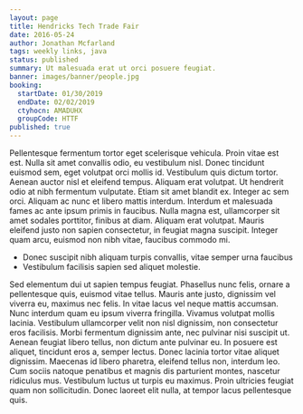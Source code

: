 ```yaml
---
layout: page
title: Hendricks Tech Trade Fair
date: 2016-05-24
author: Jonathan Mcfarland
tags: weekly links, java
status: published
summary: Ut malesuada erat ut orci posuere feugiat.
banner: images/banner/people.jpg
booking:
  startDate: 01/30/2019
  endDate: 02/02/2019
  ctyhocn: AMADUHX
  groupCode: HTTF
published: true
---
```

Pellentesque fermentum tortor eget scelerisque vehicula. Proin vitae est est. Nulla sit amet convallis odio, eu vestibulum nisl. Donec tincidunt euismod sem, eget volutpat orci mollis id. Vestibulum quis dictum tortor. Aenean auctor nisl et eleifend tempus. Aliquam erat volutpat. Ut hendrerit odio at nibh fermentum vulputate. Etiam sit amet blandit ex. Integer ac sem orci. Aliquam ac nunc et libero mattis interdum. Interdum et malesuada fames ac ante ipsum primis in faucibus. Nulla magna est, ullamcorper sit amet sodales porttitor, finibus at diam. Aliquam erat volutpat. Mauris eleifend justo non sapien consectetur, in feugiat magna suscipit. Integer quam arcu, euismod non nibh vitae, faucibus commodo mi.

* Donec suscipit nibh aliquam turpis convallis, vitae semper urna faucibus
* Vestibulum facilisis sapien sed aliquet molestie.

Sed elementum dui ut sapien tempus feugiat. Phasellus nunc felis, ornare a pellentesque quis, euismod vitae tellus. Mauris ante justo, dignissim vel viverra eu, maximus nec felis. In vitae lacus vel neque mattis accumsan. Nunc interdum quam eu ipsum viverra fringilla. Vivamus volutpat mollis lacinia. Vestibulum ullamcorper velit non nisl dignissim, non consectetur eros facilisis. Morbi fermentum dignissim ante, nec pulvinar nisi suscipit ut. Aenean feugiat libero tellus, non dictum ante pulvinar eu. In posuere est aliquet, tincidunt eros a, semper lectus. Donec lacinia tortor vitae aliquet dignissim. Maecenas id libero pharetra, eleifend tellus non, interdum leo. Cum sociis natoque penatibus et magnis dis parturient montes, nascetur ridiculus mus. Vestibulum luctus ut turpis eu maximus. Proin ultricies feugiat quam non sollicitudin. Donec laoreet elit nulla, at tempor lacus pellentesque quis.
